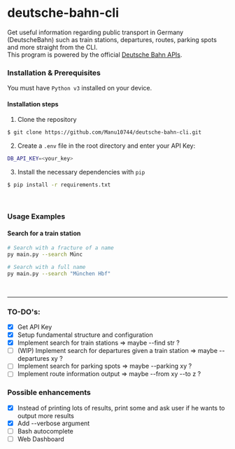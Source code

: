 # deutsche-bahn-cli

Get useful information regarding public transport in Germany (DeutscheBahn) such as train stations, departures, routes, parking spots and more straight from the CLI.
<br>
This program is powered by the official [Deutsche Bahn APIs](https://developer.deutschebahn.com/store/apis/list).
<br>

### Installation & Prerequisites
You must have `Python v3` installed on your device.

#### Installation steps

1. Clone the repository
```bash
$ git clone https://github.com/Manu10744/deutsche-bahn-cli.git
```
 
2. Create a `.env` file in the root directory and enter your API Key:
```bash
DB_API_KEY=<your_key>
```   

3. Install the necessary dependencies with `pip`
```bash
$ pip install -r requirements.txt
```

<br>

### Usage Examples
#### Search for a train station
```bash
# Search with a fracture of a name
py main.py --search Münc

# Search with a full name
py main.py --search "München Hbf"
```

<br>
<hr>

### TO-DO's:
- [X] Get API Key
- [X] Setup fundamental structure and configuration
- [X] Implement search for train stations => maybe --find str ?
- [ ] (WIP) Implement search for departures given a train station => maybe --departures xy ?
- [ ] Implement search for parking spots => maybe --parking xy ?
- [ ] Implement route information output => maybe --from xy --to z ?

### Possible enhancements 
- [X] Instead of printing lots of results, print some and ask user if he wants to output more results
- [X] Add --verbose argument
- [ ] Bash autocomplete
- [ ] Web Dashboard
